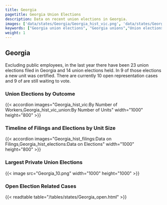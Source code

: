 ```yaml
---
title: Georgia
pagetitle: Georgia Union Elections
description: Data on recent union elections in Georgia.
images: ['data/states/Georgia/Georgia_hist_vic.png', 'data/states/Georgia/Georgia_hist_size.png', 'data/states/Georgia/Georgia_10.png']
keywords: ["Georgia union elections", "Georgia unions","Union elections"]
weight: 1
---
```

##  Georgia

Excluding public employees, in the last year there have been 23 union elections filed in Georgia and 14 union elections held. In 9 of those elections a new unit was certified. There are currently 10 open representation cases and 9 of are still waiting to vote.

### Union Elections by Outcome
{{< accordion images="Georgia_hist_vic:By Number of Workers,Georgia_hist_vic_union:By Number of Units" width="1000" height="800" >}}

### Timeline of Filings and Elections by Unit Size
{{< accordion images="Georgia_hist_filings:Data on Filings,Georgia_hist_elections:Data on Elections" width="1000" height="800" >}}

### Largest Private Union Elections
{{< image src="Georgia_10.png" width="1000" height="1000"  >}}

### Open Election Related Cases
{{< readtable table="/tables/states/Georgia_open.html" >}}

